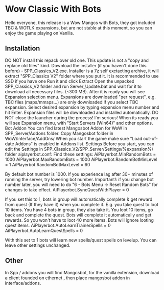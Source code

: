 # Wow Classic With Bots

Hello everyone, this release is a Wow Mangos with Bots, they got included TBC & WOTLK expansions, but are not stable at this moment, so you can enjoy the game playing on Vanilla.

## Installation

DO NOT install this repack over old one. This update is not a "copy and replace old files" kind.
Download the installer (if you haven't done this before) - SPP_Classics_V2.exe.
Installer is a 7z self exctacting archive, it will extract "SPP_Classics V2" folder where you put it.
It is recommended to use SSD if you have one
Run it and click Extract
Open the unpacked SPP_Classics_V2 folder and run Server_Update.bat and wait for it to download all necessary files. (~300 MB).
After it is ready you will see Expansion selection menu.
Expansions are downloaded "per request", e.g. TBC files (maps/mmaps...) are only downloaded if you select TBC expansion.
Select desired expansion by typing expansion menu number and hit Enter. Expansion files will be downloaded and installed automatically.
DO NOT close the launcher during the process! I'm serious!
When its ready you will see Expansion menu, with "Start Servers (Win64)" and other options.
Bot Addon
You can find latest Mangosbot Addon for WoW in SPP_Server/Addons folder. Copy Mangosbot folder in WoW/Interface/AddOns/
When you start the game make sure "Load out-of-date Addons" is enabled in Addons list.
Settings
Before you start, you can edit the Settings in SPP_Classics_V2/SPP_Server/Settings/%expansion%/ folder
aiplayerbot.conf:
Find these settings:
AiPlayerbot.MinRandomBots = 1000
AiPlayerbot.MaxRandomBots = 1000
AiPlayerbot.RandomBotMinLevel = 1
AiPlayerbot.RandomBotMaxLevel = 60

By default bot number is 1000. If you experience lag after 30+ minutes of running the server, try lowering bot number.
Important!: if you change bot number later, you will need to do "6 - Bots Menu -> Reset Random Bots" for changes to take effect.
AiPlayerbot.SyncQuestWithPlayer = 0

If you set this to 1, bots in group will automatically complete & get reward from quest (If they have it) when you complete it.
E.g. you take quest to loot 10 items. You have 4 bots in group, they also take it. You loot 10 items, go back and complete the quest. Bots will complete it automatically and get rewards. So you won't have to loot 40 more items. Bots will ignore looting quest items.
AiPlayerbot.AutoLearnTrainerSpells = 0
AiPlayerbot.AutoLearnQuestSpells = 0

With this set to 1 bots will learn new spells/quest spells on levelup.
You can leave other settings unchanged.


## Other

In Spp / addons you will find Mangosbot, for the vanilla extension, download a client founded on ethernet , then place mangosbot addon in interface/addons.




